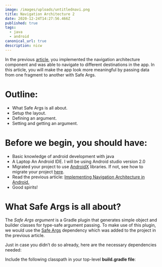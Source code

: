 ```yaml
---
image: /images/uploads/untitlednavi.png
title: Navigation Architecture 2
date: 2020-12-24T14:27:56.466Z
published: true
tags:
  - java
  - android
canonical_url: true
description: nicw
---
```

In the previous [article](https://codesource.io/implementing-navigation-architecture-in-android), you implemented the navigation architecture component and was able to navigate to different destinations in the app. In this article, you will make the app look more meaningful by passing data from one fragment to another with Safe Args.

# Outline:

* What Safe Args is all about.
* Setup the layout.
* Defining an argument.
* Setting and getting an argument.

# Before we begin, you should have:

* Basic knowledge of android development with java
* A Laptop
  An Android IDE. I will be using Android studio version 2.0
* Migrated your project to use [AndroidX](https://developer.android.com/jetpack/androidx) libraries. If not, see how to migrate your project [here](https://developer.android.com/jetpack/androidx/migrate).
* Read the previous article: [Implementing Navigation Architecture in Android.](https://codesource.io/implementing-navigation-architecture-in-android/)
* Good spirits!

# What Safe Args is all about?

The *Safe Args argument* is a Gradle plugin that generates simple object and builder classes for type-safe argument passing. To make use of this plugin, we would use the [Safe Args](https://developer.android.com/topic/libraries/architecture/navigation/navigation-pass-data#Safe-args) dependency which was added to the project in the previous article.

Just in case you didn’t do so already, here are the necessary dependencies needed:

Include the following classpath in your top-level **build.gradle file**: